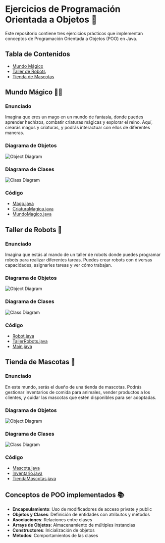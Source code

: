 # Ejercicios de Programación Orientada a Objetos 🚀

Este repositorio contiene tres ejercicios prácticos que implementan conceptos de Programación Orientada a Objetos (POO) en Java.

## Tabla de Contenidos
- [Mundo Mágico](#mundo-mágico)
- [Taller de Robots](#taller-de-robots)
- [Tienda de Mascotas](#tienda-de-mascotas)

## Mundo Mágico 🧙‍♂️

### Enunciado
Imagina que eres un mago en un mundo de fantasía, donde puedes aprender hechizos, combatir criaturas mágicas y explorar el reino. Aquí, crearás magos y criaturas, y podrás interactuar con ellos de diferentes maneras.

### Diagrama de Objetos

![Object Diagram](/resources/FirstScene/ObjectDiagram.png)

### Diagrama de Clases

![Class Diagram](/resources/FirstScene/ClassDiagram.png)



### Código
- [Mago.java](code/scene-01/Mago.java)
- [CriaturaMagica.java](code/scene-01/CriaturaMagica.java)
- [MundoMagico.java](code/scene-01/MundoMagico.java)

## Taller de Robots 🤖

### Enunciado
Imagina que estás al mando de un taller de robots donde puedes programar robots para realizar diferentes tareas. Puedes crear robots con diversas capacidades, asignarles tareas y ver cómo trabajan.

### Diagrama de Objetos

![Object Diagram](/resources/SecondScene/ObjectDiagram.png)

### Diagrama de Clases

![Class Diagram](/resources/SecondScene/ClassDiagram.png)

### Código
- [Robot.java](code/scene-02/Robot.java)
- [TallerRobots.java](code/scene-02/TallerRobots.java)
- [Main.java](code/TallerRobots/Main.java)

## Tienda de Mascotas 🐾

### Enunciado
En este mundo, serás el dueño de una tienda de mascotas. Podrás gestionar inventarios de comida para animales, vender productos a los clientes, y cuidar las mascotas que estén disponibles para ser adoptadas.

### Diagrama de Objetos

![Object Diagram](/resources/ThirdScene/ObjectDiagram.png)

### Diagrama de Clases

![Class Diagram](/resources/ThirdScene/ClassDiagram.png)

### Código
- [Mascota.java](code/scene-03/Mascota.java)
- [Inventario.java](code/scene-03/Inventario.java)
- [TiendaMascotas.java](code/scene-03/TiendaMascotas.java)


## Conceptos de POO implementados 📚

- **Encapsulamiento**: Uso de modificadores de acceso private y public
- **Objetos y Clases**: Definición de entidades con atributos y métodos
- **Asociaciones**: Relaciones entre clases
- **Arrays de Objetos**: Almacenamiento de múltiples instancias
- **Constructores**: Inicialización de objetos
- **Métodos**: Comportamientos de las clases


